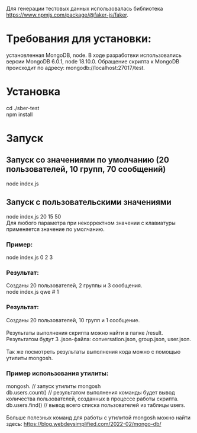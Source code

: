 Для генерации тестовых данных использовалась библиотека https://www.npmjs.com/package/@faker-js/faker.  
# Tребования для установки:  
установленная MongoDB, node. 
В ходе разработвки использовались версии MongoDB 6.0.1, node 18.10.0. 
Обращение скрипта к MongoDB происходит по адресу: mongodb://localhost:27017/test. 
# Установка
cd ./sber-test \
npm install 
# Запуск
## Запуск со значениями по умолчанию (20 пользователей, 10 групп, 70 сообщений)
node index.js 
## Запуск с пользовательскими значениями
node index.js 20 15 50 \
Для любого параметра при некорректном значении с клавиатуры применяется значение по умолчанию. 
 
### Пример: 
node index.js 0 2 3 
### Результат: 
Созданы 20 пользователей, 2 группы и 3 сообщения. 
\
node index.js qwe # 1 
### Результат:  
Созданы 20 пользователей, 10 групп и 1 сообщение. \
\
Результаты выполнения скрипта можно найти в папке /result. \
Результатом будут 3 .json-файла: conversation.json, group.json, user.json.\
\
Так же посмотреть результаты выполнения кода можно с помощью утилиты mongosh.  
### Пример использования утилиты:  
mongosh. // запуск утилиты mongosh\
db.users.count() // результатом выполнения команды будет вывод количества пользователей, созданных в процессе работы скрипта.  \
db.users.find() // вывод всего списка пользователей из таблицы users. \
\
Больше полезных команд для работы с утилитой mongosh можно найти здесь: https://blog.webdevsimplified.com/2022-02/mongo-db/
